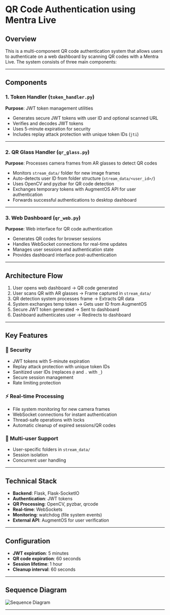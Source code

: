 # QR Code Authentication using Mentra Live

## Overview
This is a multi-component QR code authentication system that allows users to authenticate on a web dashboard by scanning QR codes with a Mentra Live. The system consists of three main components:

---

## Components

### 1. Token Handler (`token_handler.py`)
**Purpose**: JWT token management utilities
- Generates secure JWT tokens with user ID and optional scanned URL  
- Verifies and decodes JWT tokens  
- Uses 5-minute expiration for security  
- Includes replay attack protection with unique token IDs (`jti`)  

---

### 2. QR Glass Handler (`qr_glass.py`)
**Purpose**: Processes camera frames from AR glasses to detect QR codes  
- Monitors `stream_data/` folder for new image frames  
- Auto-detects user ID from folder structure (`stream_data/<user_id>/`)  
- Uses OpenCV and pyzbar for QR code detection  
- Exchanges temporary tokens with AugmentOS API for user authentication  
- Forwards successful authentications to desktop dashboard  

---

### 3. Web Dashboard (`qr_web.py`)
**Purpose**: Web interface for QR code authentication  
- Generates QR codes for browser sessions  
- Handles WebSocket connections for real-time updates  
- Manages user sessions and authentication state  
- Provides dashboard interface post-authentication  

---

## Architecture Flow

1. User opens web dashboard → QR code generated  
2. User scans QR with AR glasses → Frame captured in `stream_data/`  
3. QR detection system processes frame → Extracts QR data  
4. System exchanges temp token → Gets user ID from AugmentOS  
5. Secure JWT token generated → Sent to dashboard  
6. Dashboard authenticates user → Redirects to dashboard  

---

## Key Features

### 🔐 Security
- JWT tokens with 5-minute expiration  
- Replay attack protection with unique token IDs  
- Sanitized user IDs (replaces `@` and `.` with `_`)  
- Secure session management  
- Rate limiting protection  

### ⚡ Real-time Processing
- File system monitoring for new camera frames  
- WebSocket connections for instant authentication  
- Thread-safe operations with locks  
- Automatic cleanup of expired sessions/QR codes  

### 👥 Multi-user Support
- User-specific folders in `stream_data/`  
- Session isolation  
- Concurrent user handling  

---

## Technical Stack

- **Backend**: Flask, Flask-SocketIO  
- **Authentication**: JWT tokens  
- **QR Processing**: OpenCV, pyzbar, qrcode  
- **Real-time**: WebSockets  
- **Monitoring**: watchdog (file system events)  
- **External API**: AugmentOS for user verification  

---

## Configuration

- **JWT expiration**: 5 minutes  
- **QR code expiration**: 60 seconds  
- **Session lifetime**: 1 hour  
- **Cleanup interval**: 60 seconds

---

## Sequence Diagram

![Sequence Diagram](https://github.com/sukanthoriginal/QR-Auth-Mentra-Live/blob/main/sequence_digram.png?raw=true)

---


